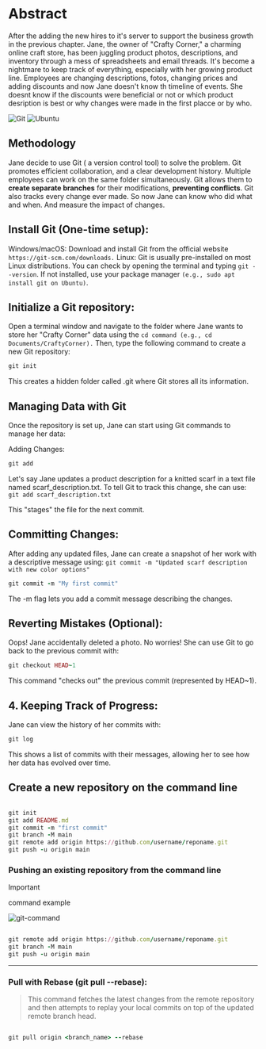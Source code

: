 
# Abstract
After the adding the new hires to it's server to support the business growth in the previous chapter. Jane, the owner of "Crafty Corner," a charming online craft store, has been juggling product photos, descriptions, and inventory through a mess of spreadsheets and email threads. It's become a nightmare to keep track of everything, especially with her growing product line. Employees are changing descriptions, fotos, changing prices and adding discounts and now Jane doesn't know th timeline of events. She doesnt know if the discounts were beneficial or not or which product desription is best or why changes were made in the first placce or by who. 

![Git](https://img.shields.io/badge/GIT-E44C30?style=for-the-badge&logo=git&logoColor=white)
![Ubuntu](https://img.shields.io/badge/Ubuntu-35495E?style=for-the-badge&logo=ubuntu&logoColor=2CA5E0)

## Methodology
Jane decide to use Git ( a version control tool) to solve the problem. Git promotes efficient collaboration, and a clear development history. Multiple employees can work on the same folder simultaneously. Git allows them to **create separate branches** for their modifications, **preventing conflicts**. Git also tracks every change ever made. So now Jane can know who did what and when. And measure the impact of changes.

## Install Git (One-time setup):
Windows/macOS: Download and install Git from the official website ```https://git-scm.com/downloads.```
Linux: Git is usually pre-installed on most Linux distributions. You can check by opening the terminal and typing ```git --version```. If not installed, use your package manager ```(e.g., sudo apt install git on Ubuntu)```. 

## Initialize a Git repository:

Open a terminal window and navigate to the folder where Jane wants to store her "Crafty Corner" data using the ```cd command (e.g., cd Documents/CraftyCorner).``` Then, type the following command to create a new Git repository:

```ruby
git init
```
This creates a hidden folder called .git where Git stores all its information.

## Managing Data with Git
Once the repository is set up, Jane can start using Git commands to manage her data:

Adding Changes:
```ruby
git add
```
Let's say Jane updates a product description for a knitted scarf in a text file named scarf_description.txt. To tell Git to track this change, she can use: ```git add scarf_description.txt```

This "stages" the file for the next commit.

## Committing Changes:

After adding any updated files, Jane can create a snapshot of her work with a descriptive message using: ```git commit -m "Updated scarf description with new color options"```

```ruby
git commit -m "My first commit"
```
The -m flag lets you add a commit message describing the changes.

## Reverting Mistakes (Optional):

Oops! Jane accidentally deleted a photo. No worries! She can use Git to go back to the previous commit with:

```ruby
git checkout HEAD~1
```
This command "checks out" the previous commit (represented by HEAD~1).

## 4. Keeping Track of Progress:

Jane can view the history of her commits with:

```ruby
git log
```
This shows a list of commits with their messages, allowing her to see how her data has evolved over time.

## Create a new repository on the command line

```ruby

git init
git add README.md
git commit -m "first commit"
git branch -M main
git remote add origin https://github.com/username/reponame.git
git push -u origin main

```

### Pushing an existing repository from the command line

> [!IMPORTANT]
> command example

![git-command](https://github.com/AleMorales9011/01-DEVOPS-AWS/blob/35bb6643e1b540ecf2530230dd3fb847c47bde02/002-GIT-CREATING%20%26%20PUSHING%20REPOSITORIES/git-command.jpg)
```ruby

git remote add origin https://github.com/username/reponame.git
git branch -M main
git push -u origin main

```
---
### Pull with Rebase (git pull --rebase):

>This command fetches the latest changes from the remote repository and then attempts to replay your local commits
>on top of the updated remote branch head.

```ruby

git pull origin <branch_name> --rebase

```
